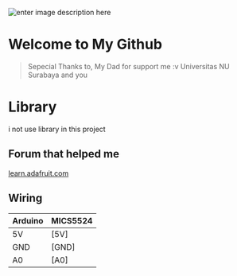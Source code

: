 ![enter image description here](https://lh3.googleusercontent.com/lGHCWkMG6rcVreBzBGjsUjdkVS57Qc7QIqcPxa8hXdlNHLMv8KhGr-NnCRIeFivR233xAKU58mI9)
# Welcome to My Github


> Sepecial Thanks to, 
> My Dad for support me :v 
> Universitas NU Surabaya
> and you


# Library

i not use library in this project

## Forum that helped me

[learn.adafruit.com](https://learn.adafruit.com/adafruit-mics5524-gas-sensor-breakout/usage)


## Wiring

| Arduino | MICS5524 |
| ------ | ------ |
| 5V | [5V] |
| GND |[GND] |
| A0 | [A0] |

